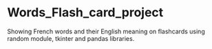 # Words_Flash_card_project
Showing French words and their English meaning on flashcards using random module, tkinter and pandas libraries.

